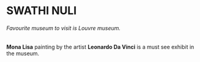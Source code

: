 # SWATHI NULI
###### Favourite museum to visit is Louvre museum.

**Mona Lisa** painting by the artist **Leonardo Da Vinci** is a must see exhibit in the museum.